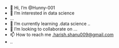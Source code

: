 - 👋 Hi, I’m @Hunny-001
- 👀 I’m interested in data science
- ...
- 🌱 I’m currently learning .data science
..
- 💞️ I’m looking to collaborate on ...
- 📫 How to reach me .harish.shanu009@gmail.com
- ..

<!---
Hunny-001/Hunny-001 is a ✨ special ✨ repository because its `README.md` (this file) appears on your GitHub profile.
You can click the Preview link to take a look at your changes.
--->
